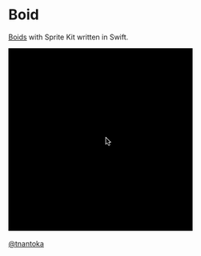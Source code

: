 Boid
====

[Boids](http://en.wikipedia.org/wiki/Boids) with Sprite Kit written in Swift.

![](boid.gif)

[@tnantoka](https://twitter.com/tnantoka)

